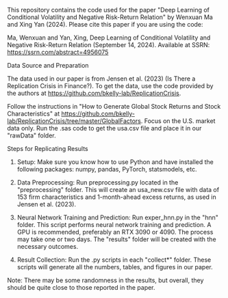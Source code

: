 This repository contains the code used for the paper "Deep Learning of Conditional Volatility and Negative Risk-Return Relation" by Wenxuan Ma and Xing Yan (2024). Please cite this paper if you are using the code:

Ma, Wenxuan and Yan, Xing, Deep Learning of Conditional Volatility and Negative Risk-Return Relation (September 14, 2024). Available at SSRN: https://ssrn.com/abstract=4956075


Data Source and Preparation

The data used in our paper is from Jensen et al. (2023) (Is There a Replication Crisis in Finance?). To get the data, use the code provided by the authors at https://github.com/bkelly-lab/ReplicationCrisis.

Follow the instructions in "How to Generate Global Stock Returns and Stock Characteristics" at https://github.com/bkelly-lab/ReplicationCrisis/tree/master/GlobalFactors. Focus on the U.S. market data only. Run the .sas code to get the usa.csv file and place it in our "rawData" folder.


Steps for Replicating Results

1. Setup: Make sure you know how to use Python and have installed the following packages: numpy, pandas, PyTorch, statsmodels, etc.

2. Data Preprocessing: Run preprocessing.py located in the "preprocessing" folder. This will create an usa_new.csv file with data of 153 firm characteristics and 1-month-ahead excess returns, as used in Jensen et al. (2023).

3. Neural Network Training and Prediction: Run exper_hnn.py in the "hnn" folder. This script performs neural network training and prediction. A GPU is recommended, preferably an RTX 3090 or 4090. The process may take one or two days. The "results" folder will be created with the necessary outcomes.

4. Result Collection: Run the .py scripts in each "collect*" folder. These scripts will generate all the numbers, tables, and figures in our paper.


Note: There may be some randomness in the results, but overall, they should be quite close to those reported in the paper.
